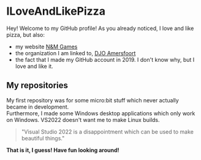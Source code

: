 # ILoveAndLikePizza

Hey! Welcome to my GitHub profile! As you already noticed, I love and like pizza, but also:
- my website [N&M Games](https://nm-games.eu)
- the organization I am linked to, [DJO Amersfoort](https://github.com/djoamersfoort)
- the fact that I made my GitHub account in 2019. I don't know why, but I love and like it.

## My repositories
My first repository was for some micro:bit stuff which never actually became in development.  
Furthermore, I made some Windows desktop applications which only work on Windows. VS2022 doesn't want me to make Linux builds.

> "Visual Studio 2022 is a disappointment which can be used to make beautiful things."

**That is it, I guess! Have fun looking around!**
